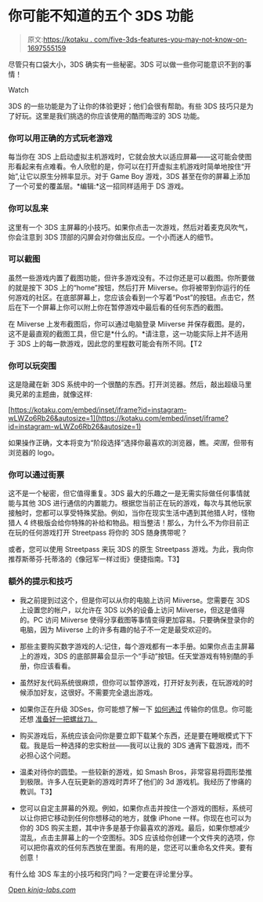 # 你可能不知道的五个 3DS 功能

> 原文:[https://kotaku . com/five-3ds-features-you-may-not-know-on-1697555159](https://kotaku.com/five-3ds-features-you-might-not-know-about-1697555159)

尽管只有口袋大小，3DS 确实有一些秘密。3DS 可以做一些你可能意识不到的事情！

Watch

3DS 的一些功能是为了让你的体验更好；他们会很有帮助。有些 3DS 技巧只是为了好玩。这里是我们挑选的你应该使用的酷而晦涩的 3DS 功能。

### 你可以用正确的方式玩老游戏

每当你在 3DS 上启动虚拟主机游戏时，它就会放大以适应屏幕——这可能会使图形看起来有点难看。令人欣慰的是，你可以在打开虚拟主机游戏时简单地按住“开始”,让它以原生分辨率显示。对于 Game Boy 游戏，3DS 甚至在你的屏幕上添加了一个可爱的覆盖层。*编辑:*这一招同样适用于 DS 游戏。

### 你可以乱来

这里有一个 3DS 主屏幕的小技巧。如果你点击一次游戏，然后对着麦克风吹气，你会注意到 3DS 顶部的闪屏会对你做出反应。一个小而迷人的细节。

### 可以截图

虽然一些游戏内置了截图功能，但许多游戏没有。不过你还是可以截图。你所要做的就是按下 3DS 上的“home”按钮，然后打开 Miiverse。你将被带到你运行的任何游戏的社区。在底部屏幕上，您应该会看到一个写着“Post”的按钮。点击它，然后在下一个屏幕上你可以附上你在暂停游戏中最后看的任何东西的截图。

在 Miiverse 上发布截图后，你可以通过电脑登录 Miiverse 并保存截图。是的，这不是最直观的截图工具，但它是*什么的。*请注意，这一功能实际上并不适用于 3DS 上的每一款游戏，因此您的里程数可能会有所不同。【T2

### 你可以玩突围

这是隐藏在新 3DS 系统中的一个很酷的东西。打开浏览器。然后，敲出超级马里奥兄弟的主题曲，就像这样:

 [https://kotaku.com/embed/inset/iframe?id=instagram-wLWZo6Rb26&autosize=1](https://kotaku.com/embed/inset/iframe?id=instagram-wLWZo6Rb26&autosize=1) 

如果操作正确，文本将变为“阶段选择”选择你最喜欢的浏览器，瞧。*突围*，但带有浏览器的 logo。

### 你可以通过街票

这不是一个秘密，但它值得重复。3DS 最大的乐趣之一是无需实际做任何事情就能与其他 3DS 进行通信的内置能力。根据您当前正在玩的游戏，每次与其他玩家接触时，您都可以享受特殊奖励。例如，当你在现实生活中遇到其他猎人时，怪物猎人 4 终极版会给你特殊的补给和物品。相当整洁！那么，为什么不为你目前正在玩的任何游戏打开 Streetpass 将你的 3DS 随身携带呢？

或者，您可以使用 Streetpass 来玩 3DS 的原生 Streetpass 游戏。为此，我向你推荐斯蒂芬·托蒂洛的《像冠军一样过街》便捷指南。T3】

### 额外的提示和技巧

*   我之前提到过这个，但是你可以从你的电脑上访问 Miiverse。您需要在 3DS 上设置您的帐户，以允许在 3DS 以外的设备上访问 Miiverse，但这是值得的。PC 访问 Miiverse 使得分享截图等事情变得更加容易。只要确保登录你的电脑，因为 Miiverse 上的许多有趣的帖子不一定是最受欢迎的。

*   那些主要购买数字游戏的人:记住，每个游戏都有一本手册。如果你点击主屏幕上的游戏，3DS 的底部屏幕会显示一个“手动”按钮。任天堂游戏有特别酷的手册，你应该看看。
*   虽然好友代码系统很麻烦，但你可以暂停游戏，打开好友列表，在玩游戏的时候添加好友，这很好。不需要完全退出游戏。
*   如果你正在升级 3DSes，你可能想了解一下 [如何通过](http://kotaku.com/how-to-transfer-data-from-a-3ds-to-a-new-3ds-1685481150) 传输你的信息。你可能还想 [准备好一把螺丝刀。](http://kotaku.com/you-need-a-friggin-screwdriver-to-change-memory-cards-i-1679808994)
*   购买游戏后，系统应该会问你是要立即下载某个东西，还是要在睡眠模式下下载。我是后一种选择的忠实粉丝——我可以让我的 3DS 通宵下载游戏，而不必担心这个问题。
*   温柔对待你的圆垫。一些较新的游戏，如 Smash Bros，非常容易将圆形垫推到极限。许多人在玩更新的游戏时弄坏了他们的 3d 游戏机。我经历了惨痛的教训。T3】
*   您可以自定主屏幕的外观。例如，如果你点击并按住一个游戏的图标，系统可以让你把它移动到任何你想移动的地方，就像 iPhone 一样。你现在也可以为你的 3DS 购买主题，其中许多是基于你最喜欢的游戏。最后，如果你想减少混乱，点击主屏幕上的一个空图标。3DS 应该给你创建一个文件夹的选项，你可以把你喜欢的任何东西放在里面。有用的是，您还可以重命名文件夹。要有创意！

有什么给 3DS 车主的小技巧和窍门吗？一定要在评论里分享。

[Open *kinja-labs.com*](http://kinja-labs.com/related-widget/?posts=1469739744,1694608484,1695326574&title=Recommended%20stories)